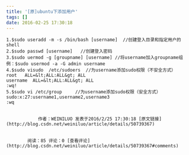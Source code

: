 ```yaml
---
title: '[原]ubuntu下添加用户'
tags: []
date: 2016-02-25 17:30:18
---
```


    1.$sudo useradd -m -s /bin/bash [username]  //创建登入目录和指定用户的shell
    2.$sudo passwd [username]   //创建登入密码
    3.$sudo uermod -g [groupname] [username] //将username加入groupname组
    例：$sudo usermod -a -G admin username 
    4.$sudo visudo  /etc/sudoers  //为username添加sudo权限（不安全方式）
    root   ALL=&lt;ALL:ALL&gt; ALL
    username  ALL=&lt;ALL:ALL&gt; ALL
    :wq!
    5.$sudo vi /etc/group     //为username添加sudo权限（安全方式）
    sudo:x:27:username1,username2,username3
    :wq

            
                作者：WEINILUO 发表于2016/2/25 17:30:18 [原文链接](http://blog.csdn.net/weiniluo/article/details/50739367)
            
            
            阅读：85 评论：0 [查看评论](http://blog.csdn.net/weiniluo/article/details/50739367#comments)
            
